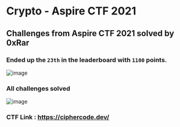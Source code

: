 # Crypto - Aspire CTF 2021
## Challenges from Aspire CTF 2021 solved by 0xRar

### Ended up the `23th` in the leaderboard with `1100` points.
![image](https://user-images.githubusercontent.com/33517160/115039799-743a4600-9ed9-11eb-8f4a-753b7553928b.png)


### All challenges solved
![image](https://user-images.githubusercontent.com/33517160/114918471-c7f05500-9e2f-11eb-83c8-3efd4bbb435d.png)

### CTF Link : https://ciphercode.dev/
